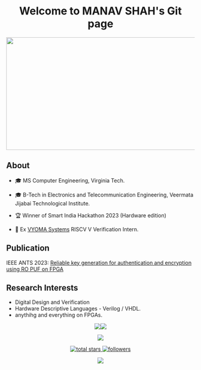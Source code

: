<h1 align="center">Welcome to MANAV SHAH's Git page</h1>


<p align="center">
<img src="https://res.cloudinary.com/practicaldev/image/fetch/s--E4gnEuy_--/c_limit%2Cf_auto%2Cfl_progressive%2Cq_66%2Cw_880/https://dev-to-uploads.s3.amazonaws.com/uploads/articles/233m04x0r0lv60payria.gif" height="300" width="1000">

## About 
* 🎓 MS Computer Engineering, Virginia Tech.
* 🎓 B-Tech in Electronics and Telecommunication Engineering, Veermata Jijabai Technological Institute.

* 🏆 Winner of Smart India Hackathon 2023 (Hardware edition)

* 💼 Ex [VYOMA Systems](https://vyomasystems.com/) RISCV V Verification Intern.

## Publication
IEEE ANTS 2023: 
[Reliable key generation for authentication and encryption using RO PUF on FPGA
](https://ieeexplore.ieee.org/document/10468928)

## Research Interests
* Digital Design and Verification 
* Hardware Descriptive Languages - Verilog / VHDL.
* anythihg and everything on FPGAs.


<!--📊STATSGRAPH / 🌐WEBSITE: https://github.com/anuraghazra/github-readme-stats -->
<p align="center">
<img src="https://github-readme-stats-sigma-five.vercel.app/api?username=manavshah-28&show_icons=true&theme=merko"><img src="https://github-readme-streak-stats.herokuapp.com?user=amansingh6574&theme=merko&date_format=M%20j%5B%2C%20Y%5D">
<!--📙LANGUAGES / 🌐WEBSITE: https://github.com/anuraghazra/github-readme-stats -->
<p align="center">
<img src="https://github-readme-stats-sigma-five.vercel.app/api/top-langs/?username=manavshah-28&layout=compact&theme=merko">
<!--📛BADGES / 🌐WEBSITE: https://github.com/DenverCoder1/custom-icon-badges -->
<p align="center">
  <a href="https://github.com/manavshah-28?tab=repositories&sort=stargazers">
    <img alt="total stars" title="Total stars on GitHub" src="https://custom-icon-badges.herokuapp.com/badge/dynamic/json?logo=star&color=55960c&labelColor=488207&label=Stars&style=for-the-badge&query=%24.stars&url=https://api.github-star-counter.workers.dev/user/manavshah-28"/></a><a href="https://github.com/trinib?tab=followers"><a href="https://github.com/manavshah-28?tab=followers">
    <img alt="followers" title="Follow me on Github" src="https://custom-icon-badges.herokuapp.com/github/followers/manavshah-28?color=23960c&labelColor=188207&style=for-the-badge&logo=person-add&label=Followers&logoColor=white"/></a>
<!--👀VIEWS / 🌐WEBSITE: https://github.com/antonkomarev/github-profile-views-counter -->
<p align="center">
<img src="https://komarev.com/ghpvc/?username=manavshah-28&color=0E9C47&style=for-the-badge">


<!--
**manavshah-28/manavshah-28** is a ✨ _special_ ✨ repository because its `README.md` (this file) appears on your GitHub profile.

Here are some ideas to get you started:

- 🔭 I’m currently working on ...
- 🌱 I’m currently learning ...
- 👯 I’m looking to collaborate on ...
- 🤔 I’m looking for help with ...
- 💬 Ask me about ...
- 📫 How to reach me: ...
- 😄 Pronouns: ...
- ⚡ Fun fact: ...
-->
